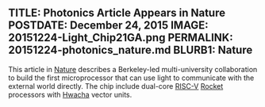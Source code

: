 TITLE: Photonics Article Appears in Nature
POSTDATE: December 24, 2015
IMAGE: 20151224-Light_Chip21GA.png
PERMALINK: 20151224-photonics_nature.md
BLURB1: Nature
------

This article in
[Nature](http://www.nature.com/nature/journal/v528/n7583/full/nature16454.html)
describes a Berkeley-led multi-university collaboration to build the
first microprocessor that can use light to communicate with the
external world directly.  The chip include dual-core [RISC-V](http://riscv.org) [Rocket](http://bar.eecs.berkeley.edu/projects/2014-rocket_chip.html)
processors with [Hwacha](http://bar.eecs.berkeley.edu/projects/2011-hwacha.html) vector units.

